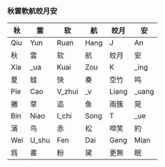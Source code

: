 ### 秋雲軟航皎月安

| 秋  | 雲  | 软   | 航   | 皎月 | 安  |
| --- | --- | ---- | ---- | ---- | --- |
| Qiu | Yun | Ruan | Hang | J    | An  |
| 秋  | 雲  | 软   | 航   | 皎月 | 安  |
| Xia | \_ua | Kuai | Zou | K    | \_ing |
| 夏  | 蛙   | 快   | 奏  | 空竹 | 鸣    |
| Pie | Cao | V_zhui | \_v | Liang | \_uang |
| 撇  | 草  | 追     | 鱼  | 兩簇  | 晃     |
| Bin | Niao | I_chi | Song | T    | \_ue |
| 濱  | 鸟   | 赤    | 松   | 啼笑 | 約   |
| Wei | U_shu | Fen | Dai | Geng | Mian |
| 爲  | 書    | 粉  | 黛  | 更無 | 眠   |

